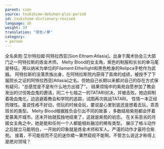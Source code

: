 ```yaml
---
parent: sion
source: tsukihime-dokuhon-plus-period
id: tsukihime-dictionary-revised
language: zh
weight: 39
translation: "零色ノ夢"
category:
- person
---
```


全名紫苑·艾尔特拉姆·阿特拉西亚[Sion·Eltnam·Atlasia]。出身于魔术协会三大部门之一阿特拉斯的炼金术师。
Melty Blood的女主角，紫色的制服和长长的单马尾是特征。用以纳米为单位的Filament·Etherlight和黑色枪身的Relipca手枪作为武器。
阿特拉斯的没落贵族出身，在阿特拉斯院内获得了首席的成绩，被授予了下届院长之证的阿特拉西亚[Atlasia]之名。但她自己长期以来都对自己的存在方式保有疑问，“总感觉是不是有什么地方出错了”。
结果烦恼中的紫苑自愿参加了教会发出的讨伐吸血鬼的邀请，同二十七祖之一的TATARI对决，并被击败。她边抑制着吸血鬼化，边逃避着教会和学院的追踪，试图再次挑战TATARI。
性情一本正经而理性。虽说性格不好动，但玩的时候会玩，要说是心里到底还是想着去玩，乖乖班长的类型。
Melty Blood根据胜负会引出不同的故事 ，多数结局紫苑都会怀着爱慕离开城市。还未开始就孤独地结束了，这就是紫苑的初恋。
在关系恶劣的月姬女主角之中，她是能和任何一个人都能相处融洽的稀有类型。
展示了格斗动作之后就立马能明白，一开始的印象就是炼金术师和军人。严谨的动作才最符合紫苑。
接着，不可能视而不见的迷你裙～果然窥视不能啊。不管怎么说这才称得上是绝对领域？
